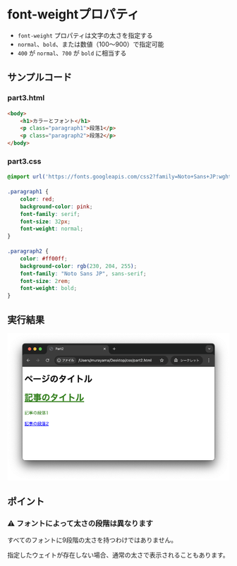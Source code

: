 # font-weightプロパティ

+ `font-weight` プロパティは文字の太さを指定する
+ `normal`、`bold`、または数値（100〜900）で指定可能
+ `400` が `normal`、`700` が `bold` に相当する

## サンプルコード

### part3.html

```html
<body>
    <h1>カラーとフォント</h1>
    <p class="paragraph1">段落1</p>
    <p class="paragraph2">段落2</p>
</body>
```

### part3.css

```css
@import url('https://fonts.googleapis.com/css2?family=Noto+Sans+JP:wght@100..900&display=swap');

.paragraph1 {
    color: red;
    background-color: pink;
    font-family: serif;
    font-size: 32px;
    font-weight: normal;
}

.paragraph2 {
    color: #ff00ff;
    background-color: rgb(230, 204, 255);
    font-family: "Noto Sans JP", sans-serif;
    font-size: 2rem;
    font-weight: bold;
}
```

## 実行結果

![](https://raw.githubusercontent.com/murayama333/md2slide/refs/heads/main/md/css/part2/img/04.png)

## ポイント

### ⚠️ フォントによって太さの段階は異なります

すべてのフォントに9段階の太さを持つわけではありません。

指定したウェイトが存在しない場合、通常の太さで表示されることもあります。
